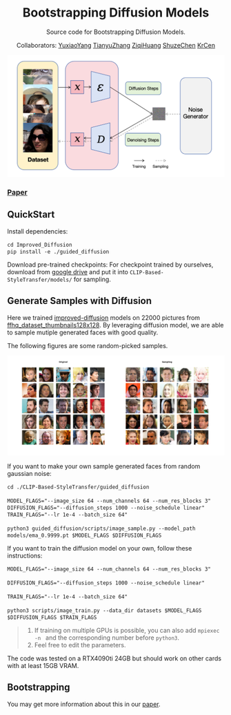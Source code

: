 <h1 align="center">
Bootstrapping Diffusion Models
</h1>

<p align="center">Source code for Bootstrapping Diffusion Models.</p>

<p align="center">Collaborators: 
<a href="https://github.com/yangyuxiao-sjtu">YuxiaoYang</a> 
<a href="https://github.com/ZhangTian-Yu">TianyuZhang</a>
<a href="https://github.com/ParkCorsa">ZiqiHuang</a>
<a href="https://github.com/shuzechen">ShuzeChen</a>
<a href="https://github.com/Kr-Panghu">KrCen</a>
</p>

![](./doc/proj_framework.jpg)

### [Paper](https://github.com/Kr-Panghu/Bootstrapping_Diffusion/blob/main/BootstrapDiffusion.pdf)

## QuickStart

Install dependencies:

~~~
cd Improved_Diffusion
pip install -e ./guided_diffusion
~~~

Download pre-trained checkpoints: For checkpoint trained by ourselves, download from [google drive](https://drive.google.com/file/d/1i4dhiyLCR9z7uN4OU6Rwuj8-PfDNM8VU/view?usp=drive_link) and put it into `CLIP-Based-StyleTransfer/models/` for sampling.

## Generate Samples with Diffusion

Here we trained [improved-diffusion](https://github.com/openai/improved-diffusion) models on 22000 pictures from [ffhq_dataset_thumbnails128x128](https://github.com/NVlabs/ffhq-dataset). By leveraging diffusion model, we are able to sample mutiple generated faces with good quality.

The following figures are some random-picked samples.

![result0](./doc/result0.png)

If you want to make your own sample generated faces from random gaussian noise:

~~~
cd ./CLIP-Based-StyleTransfer/guided_diffusion

MODEL_FLAGS="--image_size 64 --num_channels 64 --num_res_blocks 3"
DIFFUSION_FLAGS="--diffusion_steps 1000 --noise_schedule linear"
TRAIN_FLAGS="--lr 1e-4 --batch_size 64"

python3 guided_diffusion/scripts/image_sample.py --model_path models/ema_0.9999.pt $MODEL_FLAGS $DIFFUSION_FLAGS
~~~

If you want to train the diffusion model on your own, follow these instructions:

~~~
MODEL_FLAGS="--image_size 64 --num_channels 64 --num_res_blocks 3"

DIFFUSION_FLAGS="--diffusion_steps 1000 --noise_schedule linear"

TRAIN_FLAGS="--lr 1e-4 --batch_size 64"

python3 scripts/image_train.py --data_dir datasets $MODEL_FLAGS $DIFFUSION_FLAGS $TRAIN_FLAGS
~~~

> 1. If training on multiple GPUs is possible, you can also add `mpiexec -n ` and the corresponding number before `python3`.
> 2. Feel free to edit the parameters.

The code was tested on a RTX4090ti 24GB but should work on other cards with at least 15GB VRAM.

## Bootstrapping

You may get more information about this in our [paper](https://github.com/Kr-Panghu/Bootstrapping_Diffusion/blob/main/BootstrapDiffusion.pdf).